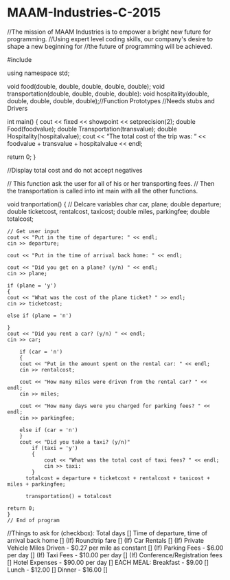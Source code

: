 # MAAM-Industries-C-2015
//The mission of MAAM Industries is to empower a bright new future for programming. 
//Using expert level coding skills, our company's desire to shape a new beginning for 
//the future of programming will be achieved. 

#include <iostream>

using namespace std;

void food(double, double, double, double, double);
void transportation(double, double, double, double):
void hospitality(double, double, double, double, double);//Function Prototypes
//Needs stubs and Drivers

int main()
{
  cout << fixed << showpoint << setprecision(2);
  double Food(foodvalue);
  double Transportation(transvalue);
  double Hospitality(hospitalvalue);
  cout << “The total cost of the trip was: “ << foodvalue + transvalue + hospitalvalue << endl;

  return 0;
}

//Display total cost and do not accept negatives

// This function ask the user for all of his or her transporting fees. 
// Then the transportation is called into int main with all the other functions.

void tranportation()
{
    // Delcare variables
    char car, plane;
    double departure;
    double ticketcost, rentalcost, taxicost;
    double miles, parkingfee;
    double totalcost;
    
    // Get user input
    cout << "Put in the time of departure: " << endl;
    cin >> departure;

    cout << "Put in the time of arrival back home: " << endl;

    cout << "Did you get on a plane? (y/n) " << endl;
    cin >> plane;

    if (plane = 'y')
    {
    cout << "What was the cost of the plane ticket? " >> endl;
    cin >> ticketcost;

    else if (plane = 'n')

    }
    cout << "Did you rent a car? (y/n) " << endl;
    cin >> car;

        if (car = 'n')
        {
        cout << "Put in the amount spent on the rental car: " << endl;
        cin >> rentalcost;

        cout << "How many miles were driven from the rental car? " << endl;
        cin >> miles;

        cout << "How many days were you charged for parking fees? " << endl;
        cin >> parkingfee;

        else if (car = 'n')
        }
        cout << "Did you take a taxi? (y/n)"
            if (taxi = 'y')
            {
                cout << "What was the total cost of taxi fees? " << endl;
                cin >> taxi:
            }
          totalcost = departure + ticketcost + rentalcost + taxicost + miles + parkingfee;
          
          transportation() = totalcost 
          
    return 0;
    }
    // End of program
    
//Things to ask for (checkbox):
Total days []
Time of departure, time of arrival back home []
(If) Roundtrip fare []
(If) Car Rentals []
(If) Private Vehicle Miles Driven - $0.27 per mile as constant []
(If) Parking Fees - $6.00 per day []
(If) Taxi Fees - $10.00 per day []
(If) Conference/Registration fees []
Hotel Expenses - $90.00 per day []
EACH MEAL:
Breakfast - $9.00 []
Lunch - $12.00 []
Dinner - $16.00 []


